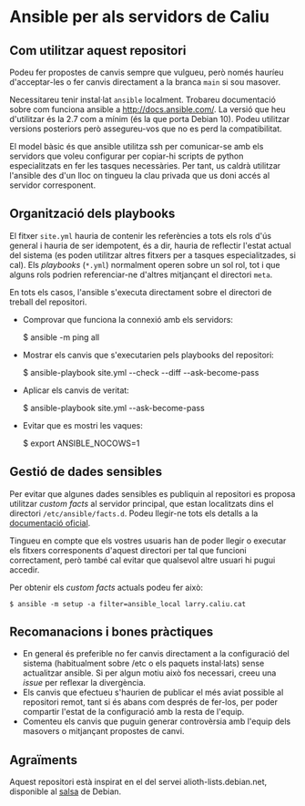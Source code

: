 # Ansible per als servidors de Caliu

## Com utilitzar aquest repositori

Podeu fer propostes de canvis sempre que vulgueu, però només hauríeu
d'acceptar-les o fer canvis directament a la branca `main` si sou
masover.

Necessitareu tenir instal·lat `ansible` localment. Trobareu documentació
sobre com funciona ansible a <http://docs.ansible.com/>. La versió que
heu d'utilitzar és la 2.7 com a mínim (és la que porta Debian 10). Podeu
utilitzar versions posteriors però assegureu-vos que no es perd la
compatibilitat.

El model bàsic és que ansible utilitza ssh per comunicar-se amb els
servidors que voleu configurar per copiar-hi scripts de python
especialitzats en fer les tasques necessàries. Per tant, us caldrà
utilitzar l'ansible des d'un lloc on tingueu la clau privada que us
doni accés al servidor corresponent.

## Organització dels playbooks

El fitxer `site.yml` hauria de contenir les referències a tots els rols
d'ús general i hauria de ser idempotent, és a dir, hauria de reflectir
l'estat actual del sistema (es poden utilitzar altres fitxers per a
tasques especialitzades, si cal). Els _playbooks_ (`*.yml`) normalment
operen sobre un sol rol, tot i que alguns rols podrien referenciar-ne
d'altres mitjançant el directori `meta`.

En tots els casos, l'ansible s'executa directament sobre el directori
de treball del repositori.

*   Comprovar que funciona la connexió amb els servidors:

    $ ansible -m ping all

*   Mostrar els canvis que s'executarien pels playbooks del repositori:

    $ ansible-playbook site.yml --check --diff --ask-become-pass

*   Aplicar els canvis de veritat:

    $ ansible-playbook site.yml --ask-become-pass

*   Evitar que es mostri les vaques:

    $ export ANSIBLE_NOCOWS=1

## Gestió de dades sensibles

Per evitar que algunes dades sensibles es publiquin al repositori es
proposa utilitzar _custom facts_ al servidor principal, que estan
localitzats dins el directori `/etc/ansible/facts.d`. Podeu llegir-ne
tots els detalls a la [documentació oficial](https://docs.ansible.com/ansible/latest/user_guide/playbooks_vars_facts.html#local-facts).

Tingueu en compte  que els vostres usuaris han de poder llegir o
executar els fitxers corresponents d'aquest directori per tal que
funcioni correctament, però també cal evitar que qualsevol altre usuari
hi pugui accedir.

Per obtenir els _custom facts_ actuals podeu fer això:

    $ ansible -m setup -a filter=ansible_local larry.caliu.cat

## Recomanacions i bones pràctiques

* En general és preferible no fer canvis directament a la configuració
  del sistema (habitualment sobre /etc o els paquets instal·lats) sense
  actualitzar ansible. Si per algun motiu això fos necessari, creeu una
  _issue_ per reflexar la divergència.
* Els canvis que efectueu s'haurien de publicar el més aviat possible al
  repositori remot, tant si és abans com després de fer-los, per poder
  compartir l'estat de la configuració amb la resta de l'equip.
* Comenteu els canvis que puguin generar controvèrsia amb l'equip dels
  masovers o mitjançant propostes de canvi.

## Agraïments

Aquest repositori està inspirat en el del servei alioth-lists.debian.net,
disponible al [salsa](https://salsa.debian.org/alioth-lists-team/ansible)
de Debian.
